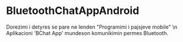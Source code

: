 # BluetoothChatAppAndroid
Dorezimi i detyres se pare ne lenden "Programimi i pajsjeve mobile" \n
Aplikacioni 'BChat App' mundeson komunikimin permes Bluetooth.

